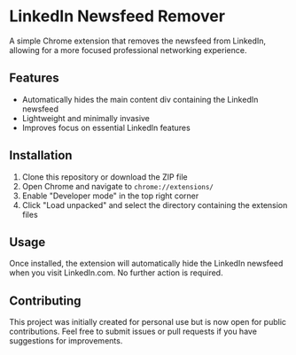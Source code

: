 # LinkedIn Newsfeed Remover

A simple Chrome extension that removes the newsfeed from LinkedIn, allowing for a more focused professional networking experience.

## Features

- Automatically hides the main content div containing the LinkedIn newsfeed
- Lightweight and minimally invasive
- Improves focus on essential LinkedIn features

## Installation

1. Clone this repository or download the ZIP file
2. Open Chrome and navigate to `chrome://extensions/`
3. Enable "Developer mode" in the top right corner
4. Click "Load unpacked" and select the directory containing the extension files

## Usage

Once installed, the extension will automatically hide the LinkedIn newsfeed when you visit LinkedIn.com. No further action is required.

## Contributing

This project was initially created for personal use but is now open for public contributions. Feel free to submit issues or pull requests if you have suggestions for improvements.
